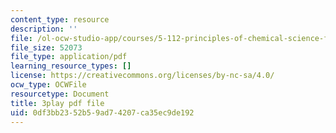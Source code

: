 ```yaml
---
content_type: resource
description: ''
file: /ol-ocw-studio-app/courses/5-112-principles-of-chemical-science-fall-2005/0df3bb2352b59ad74207ca35ec9de192_gb60YssaSmI.pdf
file_size: 52073
file_type: application/pdf
learning_resource_types: []
license: https://creativecommons.org/licenses/by-nc-sa/4.0/
ocw_type: OCWFile
resourcetype: Document
title: 3play pdf file
uid: 0df3bb23-52b5-9ad7-4207-ca35ec9de192
---
```

